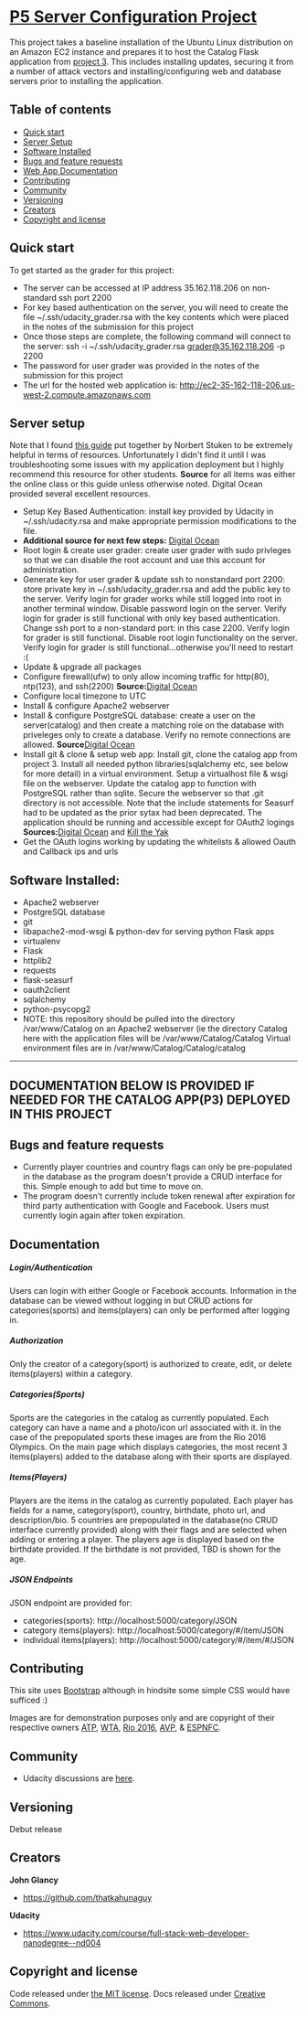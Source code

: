 # [P5 Server Configuration Project](https://classroom.udacity.com/nanodegrees/nd004/parts/00413454014/project)

This project takes a baseline installation of the Ubuntu Linux distribution on an Amazon EC2 instance and prepares it to host the Catalog Flask application from [project 3](https://github.com/thatkahunaguy/Sports-catalog). This includes installing updates, securing it from a number of attack vectors and installing/configuring web and database servers prior to installing the application.




## Table of contents

* [Quick start](#quick-start)
* [Server Setup](#server-setup)
* [Software Installed](#software-installed)
* [Bugs and feature requests](#bugs-and-feature-requests)
* [Web App Documentation](#documentation)
* [Contributing](#contributing)
* [Community](#community)
* [Versioning](#versioning)
* [Creators](#creators)
* [Copyright and license](#copyright-and-license)


## Quick start

To get started as the grader for this project:

* The server can be accessed at IP address 35.162.118.206 on non-standard ssh port 2200
* For key based authentication on the server, you will need to create the file ~/.ssh/udacity_grader.rsa with the key contents which were placed in the notes of the submission for this project
* Once those steps are complete, the following command will connect to the server: ssh -i ~/.ssh/udacity_grader.rsa grader@35.162.118.206 -p 2200
* The password for user grader was provided in the notes of the submission for this project
* The url for the hosted web application is: http://ec2-35-162-118-206.us-west-2.compute.amazonaws.com 

## Server setup
Note that I found [this guide](https://github.com/stueken/FSND-P5_Linux-Server-Configuration) put together by Norbert Stuken to be extremely helpful in terms of resources.  Unfortunately I didn't find it until I was troubleshooting some issues with my application deployment but I highly recommend this resource for other students.  **Source** for all items was either the online class or this guide unless otherwise noted.  Digital Ocean provided several excellent resources.

* Setup Key Based Authentication: install key provided by Udacity in ~/.ssh/udacity.rsa and make appropriate permission modifications to the file.
* **Additional source for next few steps:** [Digital Ocean](https://www.digitalocean.com/community/tutorials/initial-server-setup-with-ubuntu-12-04)
* Root login & create user grader: create user grader with sudo privleges so that we can disable the root account and use this account for administration. 
* Generate key for user grader & update ssh to nonstandard port 2200: store private key in ~/.ssh/udacity_grader.rsa and add the public key to the server.  Verify login for grader works while still logged into root in another terminal window.  Disable password login on the server.  Verify login for grader is still functional with only key based authentication.  Change ssh port to a non-standard port: in this case 2200.  Verify login for grader is still functional.  Disable root login functionality on the server.  Verify login for grader is still functional...otherwise you'll need to restart :(
* Update & upgrade all packages
* Configure firewall(ufw) to only allow incoming traffic for http(80), ntp(123), and ssh(2200)  **Source:**[Digital Ocean](https://www.digitalocean.com/community/tutorials/how-to-setup-a-firewall-with-ufw-on-an-ubuntu-and-debian-cloud-server)
* Configure local timezone to UTC
* Install & configure Apache2 webserver
* Install & configure PostgreSQL database: create a user on the server(catalog) and then create a matching role on the database with priveleges only to create a database.  Verify no remote connections are allowed. **Source**[Digital Ocean](https://www.digitalocean.com/community/tutorials/how-to-secure-postgresql-on-an-ubuntu-vps)
* Install git & clone & setup web app: Install git, clone the catalog app from project 3.  Install all needed python libraries(sqlalchemy etc, see below for more detail) in a virtual environment. Setup a virtualhost file & wsgi file on the webserver. Update the catalog app to function with PostgreSQL rather than sqlite.  Secure the webserver so that .git directory is not accessible.  Note that the include statements for Seasurf had to be updated as the prior sytax had been deprecated.  The application should be running and accessible except for OAuth2 logings **Sources:**[Digital Ocean](https://www.digitalocean.com/community/tutorials/how-to-deploy-a-flask-application-on-an-ubuntu-vps) and [Kill the Yak](http://killtheyak.com/use-postgresql-with-django-flask/)
* Get the OAuth logins working by updating the whitelists & allowed Oauth and Callback ips and urls 

## Software Installed:
* Apache2 webserver
* PostgreSQL database
* git
* libapache2-mod-wsgi & python-dev for serving python Flask apps
* virtualenv
* Flask
* httplib2
* requests
* flask-seasurf
* oauth2client
* sqlalchemy
* python-psycopg2
* NOTE: this repository should be pulled into the directory /var/www/Catalog on an Apache2 webserver (ie the directory Catalog here with the application files will be /var/www/Catalog/Catalog  Virtual environment files are in /var/www/Catalog/Catalog/catalog

***
## DOCUMENTATION BELOW IS PROVIDED IF NEEDED FOR THE CATALOG APP(P3) DEPLOYED IN THIS PROJECT
## Bugs and feature requests
* Currently player countries and country flags can only be pre-populated in the database as the program doesn't provide a CRUD interface for this.  Simple enough to add but time to move on.
* The program doesn't currently include token renewal after expiration for third party authentication with Google and Facebook.  Users must currently login again after token expiration.

## Documentation

##### Login/Authentication

Users can login with either Google or Facebook accounts.  Information in the database can be viewed without logging in but CRUD actions for categories(sports) and items(players) can only be performed after logging in.

##### Authorization
Only the creator of a category(sport) is authorized to create, edit, or delete items(players) within a category.

##### Categories(Sports)
Sports are the categories in the catalog as currently populated.  Each category can have a name and a photo/icon url associated with it.  In the case of the prepopulated sports these images are from the Rio 2016 Olympics.  On the main page which displays categories, the most recent 3 items(players) added to the database along with their sports are displayed.

##### Items(Players)
Players are the items in the catalog as currently populated.  Each player has fields for a name, category(sport), country, birthdate, photo url, and description/bio.  5 countries are prepopulated in the database(no CRUD interface currently provided) along with their flags and are selected when adding or entering a player.  The players age is displayed based on the birthdate provided.  If the birthdate is not provided, TBD is shown for the age.

##### JSON Endpoints
JSON endpoint are provided for:
* categories(sports): http://localhost:5000/category/JSON
* category items(players): http://localhost:5000/category/#/item/JSON
* individual items(players): http://localhost:5000/category/#/item/#/JSON

## Contributing

This site uses [Bootstrap](http://getbootstrap.com) although in hindsite some simple CSS would have sufficed :)

Images are for demonstration purposes only and are copyright of their respective owners [ATP](http://www.atpworldtour.com), [WTA](http://www.wtatennis.com), [Rio 2016](http://www.rio2016.com), [AVP](http://www.avp.com), & [ESPNFC](http://www.espnfc.com). 

## Community

* Udacity discussions are [here](https://discussions.udacity.com/c/nd004-p3-item-catalog).


## Versioning

Debut release

## Creators

**John Glancy**

* <https://github.com/thatkahunaguy>

**Udacity**
* <https://www.udacity.com/course/full-stack-web-developer-nanodegree--nd004>

## Copyright and license

Code released under [the MIT license](https://opensource.org/licenses/MIT). Docs released under [Creative Commons](http://creativecommons.org/licenses/by/4.0/).
